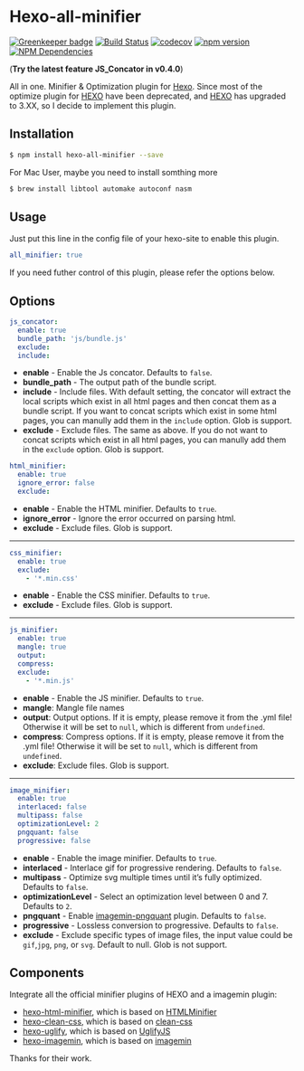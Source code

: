 # Hexo-all-minifier

[![Greenkeeper badge](https://badges.greenkeeper.io/chenzhutian/hexo-all-minifier.svg)](https://greenkeeper.io/)
[![Build Status](https://travis-ci.org/chenzhutian/hexo-all-minifier.svg?branch=master)](https://travis-ci.org/chenzhutian/hexo-all-minifier)
[![codecov](https://codecov.io/gh/chenzhutian/hexo-all-minifier/branch/master/graph/badge.svg)](https://codecov.io/gh/chenzhutian/hexo-all-minifier)
[![npm version](https://badge.fury.io/js/hexo-all-minifier.svg)](https://badge.fury.io/js/hexo-all-minifier)
[![NPM Dependencies](https://david-dm.org/unhealthy/hexo-all-minifier.svg)](https://www.npmjs.com/package/hexo-all-minifier)

(**Try the latest feature JS_Concator in v0.4.0**)

All in one. Minifier & Optimization plugin for [Hexo](https://hexo.io).
Since most of the optimize plugin for [HEXO](https://hexo.io) have been deprecated, and [HEXO](https://hexo.io) has upgraded to 3.XX, so I decide to implement this plugin.

## Installation
``` bash
$ npm install hexo-all-minifier --save
```
For Mac User, maybe you need to install somthing more
```bash
$ brew install libtool automake autoconf nasm
```
## Usage
Just put this line in the config file of your hexo-site to enable this plugin.
``` yaml
all_minifier: true
```
If you need futher control of this plugin, please refer the options below.

## Options
``` yaml
js_concator:
  enable: true
  bundle_path: 'js/bundle.js'
  exclude:
  include:
```
- **enable** - Enable the Js concator. Defaults to `false`.
- **bundle_path** - The output path of the bundle script.
- **include** - Include files. With default setting, the concator will extract the local scripts which exist in all html pages and then concat them as a bundle script. If you want to concat scripts which exist in some html pages, you can manully add them in the `include` option. Glob is support.
- **exclude** - Exclude files. The same as above. If you do not want to concat scripts which exist in all html pages, you can manully add them in the `exclude` option. Glob is support.

``` yaml
html_minifier:
  enable: true
  ignore_error: false
  exclude:
```
- **enable** - Enable the HTML minifier. Defaults to `true`.
- **ignore_error** - Ignore the error occurred on parsing html.
- **exclude** - Exclude files. Glob is support.

----------

``` yaml
css_minifier:
  enable: true
  exclude: 
    - '*.min.css'
```
- **enable** - Enable the CSS minifier. Defaults to `true`.
- **exclude** - Exclude files. Glob is support.

----------

``` yaml
js_minifier:
  enable: true
  mangle: true
  output:
  compress:
  exclude: 
    - '*.min.js'
```
- **enable** - Enable the JS minifier. Defaults to `true`.
- **mangle**: Mangle file names
- **output**: Output options. If it is empty, please remove it from the .yml file! Otherwise it will be set to `null`, which is different from `undefined`.
- **compress**: Compress options. If it is empty, please remove it from the .yml file! Otherwise it will be set to `null`, which is different from `undefined`.
- **exclude**: Exclude files. Glob is support.

----------

```yaml
image_minifier:
  enable: true
  interlaced: false
  multipass: false
  optimizationLevel: 2
  pngquant: false
  progressive: false
```
- **enable** - Enable the image minifier. Defaults to `true`.
- **interlaced** - Interlace gif for progressive rendering. Defaults to `false`.
- **multipass** - Optimize svg multiple times until it’s fully optimized. Defaults to `false`.
- **optimizationLevel** - Select an optimization level between 0 and 7. Defaults to `2`.
- **pngquant** - Enable [imagemin-pngquant](https://github.com/imagemin/imagemin-pngquant) plugin. Defaults to `false`.
- **progressive** - Lossless conversion to progressive. Defaults to `false`.
- **exclude** - Exclude specific types of image files, the input value could be `gif`,`jpg`, `png`, or `svg`. Default to null. Glob is not support. 


## Components
Integrate all the official minifier plugins of HEXO and a imagemin plugin:
- [hexo-html-minifier](https://github.com/hexojs/hexo-html-minifier), which is based on [HTMLMinifier](https://github.com/kangax/html-minifier)
- [hexo-clean-css](https://github.com/hexojs/hexo-clean-css), which is based on [clean-css](https://github.com/jakubpawlowicz/clean-css)
- [hexo-uglify](https://github.com/hexojs/hexo-uglify), which is based on [UglifyJS](http://lisperator.net/uglifyjs/)
- [hexo-imagemin](https://github.com/vseventer/hexo-imagemin), which is based on [imagemin](https://github.com/imagemin/imagemin)

Thanks for their work.
